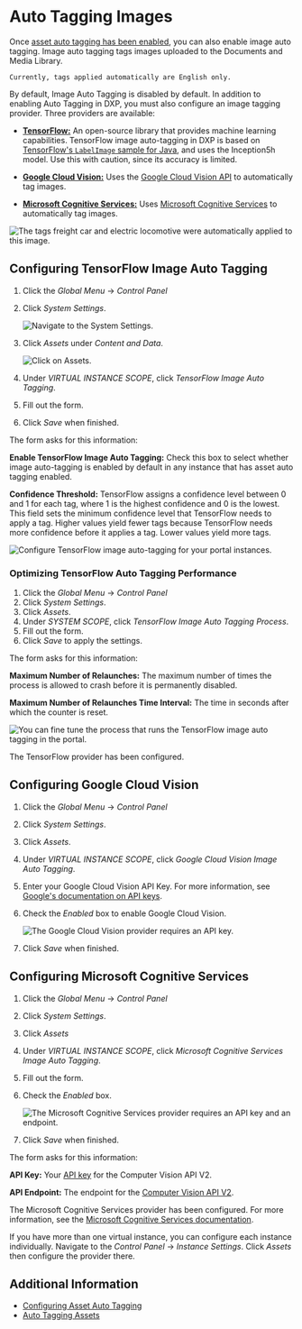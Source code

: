 # Auto Tagging Images

Once [asset auto tagging has been enabled](./configuring-asset-auto-tagging.md), you can also enable image auto tagging. Image auto tagging tags images uploaded to the Documents and Media Library.

```{tip}
Currently, tags applied automatically are English only.
```

By default, Image Auto Tagging is disabled by default. In addition to enabling Auto Tagging in DXP, you must also configure an image tagging provider. Three providers are available:

* [**TensorFlow:**](#configuring-tensorflow-image-auto-tagging) An open-source library that provides machine learning capabilities. TensorFlow image auto-tagging in DXP is based on [TensorFlow's `LabelImage` sample for Java](https://github.com/tensorflow/tensorflow/blob/master/tensorflow/java/src/main/java/org/tensorflow/examples/LabelImage.java), and uses the Inception5h model. Use this with caution, since its accuracy is limited.

* [**Google Cloud Vision:**](#configuring-google-cloud-vision) Uses the [Google Cloud Vision API](https://cloud.google.com/vision/) to automatically tag images.

* [**Microsoft Cognitive Services:**](#configuring-microsoft-cognitive-services) Uses [Microsoft Cognitive Services](https://azure.microsoft.com/en-us/services/cognitive-services/) to automatically tag images.

![The tags freight car and electric locomotive were automatically applied to this image.](./auto-tagging-images/images/01.png)

## Configuring TensorFlow Image Auto Tagging

1. Click the _Global Menu_ &rarr; _Control Panel_
1. Click _System Settings_.

    ![Navigate to the System Settings.](./auto-tagging-images/images/02.png)

1. Click _Assets_ under _Content and Data_.

    ![Click on Assets.](./auto-tagging-images/images/03.png)

1. Under _VIRTUAL INSTANCE SCOPE_, click _TensorFlow Image Auto Tagging_.
1. Fill out the form.
1. Click _Save_ when finished.

The form asks for this information:

**Enable TensorFlow Image Auto Tagging:** Check this box to select whether image auto-tagging is enabled by default in any instance that has asset auto tagging enabled.

**Confidence Threshold:** TensorFlow assigns a confidence level between 0 and 1 for each tag, where 1 is the highest confidence and 0 is the lowest. This field sets the minimum confidence level that TensorFlow needs to apply a tag. Higher values yield fewer tags because TensorFlow needs more confidence before it applies a tag. Lower values yield more tags.

![Configure TensorFlow image auto-tagging for your portal instances.](./auto-tagging-images/images/04.png)

### Optimizing TensorFlow Auto Tagging Performance

1. Click the _Global Menu_ &rarr; _Control Panel_
1. Click _System Settings_.
1. Click _Assets_.
1. Under _SYSTEM SCOPE_, click _TensorFlow Image Auto Tagging Process_.
1. Fill out the form.
1. Click _Save_ to apply the settings.

The form asks for this information:

**Maximum Number of Relaunches:** The maximum number of times the process is allowed to crash before it is permanently disabled.

**Maximum Number of Relaunches Time Interval:** The time in seconds after which the counter is reset.

![You can fine tune the process that runs the TensorFlow image auto tagging in the portal.](./auto-tagging-images/images/05.png)

The TensorFlow provider has been configured.

## Configuring Google Cloud Vision

1. Click the _Global Menu_ &rarr; _Control Panel_
1. Click _System Settings_.
1. Click _Assets_.
1. Under _VIRTUAL INSTANCE SCOPE_, click _Google Cloud Vision Image Auto Tagging_.
1. Enter your Google Cloud Vision API Key. For more information, see [Google's documentation on API keys](https://cloud.google.com/docs/authentication/api-keys).
1. Check the _Enabled_ box to enable Google Cloud Vision.

   ![The Google Cloud Vision provider requires an API key.](./auto-tagging-images/images/06.png)

1. Click _Save_ when finished.

## Configuring Microsoft Cognitive Services

1. Click the _Global Menu_ &rarr; _Control Panel_
1. Click _System Settings_.
1. Click _Assets_
1. Under _VIRTUAL INSTANCE SCOPE_, click _Microsoft Cognitive Services Image Auto Tagging_.
1. Fill out the form.
1. Check the _Enabled_ box.

    ![The Microsoft Cognitive Services provider requires an API key and an endpoint.](./auto-tagging-images/images/07.png)

1. Click _Save_ when finished.

The form asks for this information:

**API Key:** Your [API key](https://azure.microsoft.com/en-us/try/cognitive-services/my-apis/?apiSlug=computer-services) for the Computer Vision API V2.

**API Endpoint:** The endpoint for the [Computer Vision API V2](https://westcentralus.api.cognitive.microsoft.com/vision/v2.0).

The Microsoft Cognitive Services provider has been configured. For more information, see the [Microsoft Cognitive Services documentation](https://docs.microsoft.com/en-us/azure/cognitive-services/).

If you have more than one virtual instance, you can configure each instance individually. Navigate to the _Control Panel_ &rarr; _Instance Settings_. Click _Assets_ then configure the provider there.

## Additional Information

* [Configuring Asset Auto Tagging](./configuring-asset-auto-tagging.md)
* [Auto Tagging Assets](./auto-tagging-assets.md)
